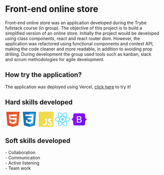 <h1>Front-end online store</h1>

<p>
  Front-end online store was an application developed during the Trybe fullstack course (in group). The objective of this project is to build a simplified   version of an online store. Initially the project would be developed using class components, react and react router dom. However, the application was     refactored using functional components and context API, making the code cleaner and more readable, in addition to avoiding prop drilling. During         development the group used tools such as kanban, slack and scrum methodologies for agile development.
</p>

<h2>
  How try the application?
</h2>

<p>
  The application was deployed using Vercel, <a href="https://front-end-online-store-project.vercel.app/">click here</a> to try it! 
</p>

<h2>
 Hard skills developed
</h2>

<div>
  <img
    height="50px"
    width="50px"
    src="https://raw.githubusercontent.com/devicons/devicon/1119b9f84c0290e0f0b38982099a2bd027a48bf1/icons/html5/html5-original.svg"
    alt="HTML"
  /> 
  <img
    height="50px"
    width="50px"
    src="https://raw.githubusercontent.com/devicons/devicon/1119b9f84c0290e0f0b38982099a2bd027a48bf1/icons/css3/css3-original.svg"
    alt="CSS"
  /> 
  <img
    height="50px"
    width="50px"
    src="https://raw.githubusercontent.com/devicons/devicon/1119b9f84c0290e0f0b38982099a2bd027a48bf1/icons/javascript/javascript-plain.svg"
    alt="JS"
  /> 
  <img
    height="50px"
    width="50px"
    src="https://raw.githubusercontent.com/devicons/devicon/1119b9f84c0290e0f0b38982099a2bd027a48bf1/icons/react/react-original.svg"
    alt="React"
  />
   <img
    height="50px"
    width="50px"
    src="https://raw.githubusercontent.com/devicons/devicon/1119b9f84c0290e0f0b38982099a2bd027a48bf1/icons/bootstrap/bootstrap-original.svg"
    alt="Bootstrap"
  />
</div>

<h2>
 Soft skills developed
</h2>

<p>
  - Collaboration </br>
  - Communication </br>
  - Active listening </br>
  - Team work
</p>
